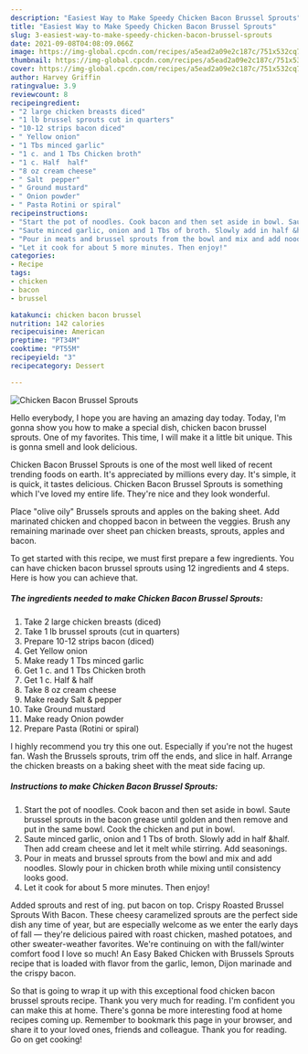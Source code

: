 ```yaml
---
description: "Easiest Way to Make Speedy Chicken Bacon Brussel Sprouts"
title: "Easiest Way to Make Speedy Chicken Bacon Brussel Sprouts"
slug: 3-easiest-way-to-make-speedy-chicken-bacon-brussel-sprouts
date: 2021-09-08T04:08:09.066Z
image: https://img-global.cpcdn.com/recipes/a5ead2a09e2c187c/751x532cq70/chicken-bacon-brussel-sprouts-recipe-main-photo.jpg
thumbnail: https://img-global.cpcdn.com/recipes/a5ead2a09e2c187c/751x532cq70/chicken-bacon-brussel-sprouts-recipe-main-photo.jpg
cover: https://img-global.cpcdn.com/recipes/a5ead2a09e2c187c/751x532cq70/chicken-bacon-brussel-sprouts-recipe-main-photo.jpg
author: Harvey Griffin
ratingvalue: 3.9
reviewcount: 8
recipeingredient:
- "2 large chicken breasts diced"
- "1 lb brussel sprouts cut in quarters"
- "10-12 strips bacon diced"
- " Yellow onion"
- "1 Tbs minced garlic"
- "1 c. and 1 Tbs Chicken broth"
- "1 c. Half  half"
- "8 oz cream cheese"
- " Salt  pepper"
- " Ground mustard"
- " Onion powder"
- " Pasta Rotini or spiral"
recipeinstructions:
- "Start the pot of noodles. Cook bacon and then set aside in bowl. Saute brussel sprouts in the bacon grease until golden and then remove and put in the same bowl. Cook the chicken and put in bowl."
- "Saute minced garlic, onion and 1 Tbs of broth. Slowly add in half &half. Then add cream cheese and let it melt while stirring. Add seasonings."
- "Pour in meats and brussel sprouts from the bowl and mix and add noodles. Slowly pour in chicken broth while mixing until consistency looks good."
- "Let it cook for about 5 more minutes. Then enjoy!"
categories:
- Recipe
tags:
- chicken
- bacon
- brussel

katakunci: chicken bacon brussel 
nutrition: 142 calories
recipecuisine: American
preptime: "PT34M"
cooktime: "PT55M"
recipeyield: "3"
recipecategory: Dessert

---
```



![Chicken Bacon Brussel Sprouts](https://img-global.cpcdn.com/recipes/a5ead2a09e2c187c/751x532cq70/chicken-bacon-brussel-sprouts-recipe-main-photo.jpg)

Hello everybody, I hope you are having an amazing day today. Today, I'm gonna show you how to make a special dish, chicken bacon brussel sprouts. One of my favorites. This time, I will make it a little bit unique. This is gonna smell and look delicious.

Chicken Bacon Brussel Sprouts is one of the most well liked of recent trending foods on earth. It's appreciated by millions every day. It's simple, it is quick, it tastes delicious. Chicken Bacon Brussel Sprouts is something which I've loved my entire life. They're nice and they look wonderful.

Place &#34;olive oily&#34; Brussels sprouts and apples on the baking sheet. Add marinated chicken and chopped bacon in between the veggies. Brush any remaining marinade over sheet pan chicken breasts, sprouts, apples and bacon.


To get started with this recipe, we must first prepare a few ingredients. You can have chicken bacon brussel sprouts using 12 ingredients and 4 steps. Here is how you can achieve that.

<!--inarticleads1-->

##### The ingredients needed to make Chicken Bacon Brussel Sprouts:

1. Take 2 large chicken breasts (diced)
1. Take 1 lb brussel sprouts (cut in quarters)
1. Prepare 10-12 strips bacon (diced)
1. Get  Yellow onion
1. Make ready 1 Tbs minced garlic
1. Get 1 c. and 1 Tbs Chicken broth
1. Get 1 c. Half & half
1. Take 8 oz cream cheese
1. Make ready  Salt & pepper
1. Take  Ground mustard
1. Make ready  Onion powder
1. Prepare  Pasta (Rotini or spiral)


I highly recommend you try this one out. Especially if you&#39;re not the hugest fan. Wash the Brussels sprouts, trim off the ends, and slice in half. Arrange the chicken breasts on a baking sheet with the meat side facing up. 

<!--inarticleads2-->

##### Instructions to make Chicken Bacon Brussel Sprouts:

1. Start the pot of noodles. Cook bacon and then set aside in bowl. Saute brussel sprouts in the bacon grease until golden and then remove and put in the same bowl. Cook the chicken and put in bowl.
1. Saute minced garlic, onion and 1 Tbs of broth. Slowly add in half &half. Then add cream cheese and let it melt while stirring. Add seasonings.
1. Pour in meats and brussel sprouts from the bowl and mix and add noodles. Slowly pour in chicken broth while mixing until consistency looks good.
1. Let it cook for about 5 more minutes. Then enjoy!


Added sprouts and rest of ing. put bacon on top. Crispy Roasted Brussel Sprouts With Bacon. These cheesy caramelized sprouts are the perfect side dish any time of year, but are especially welcome as we enter the early days of fall — they&#39;re delicious paired with roast chicken, mashed potatoes, and other sweater-weather favorites. We&#39;re continuing on with the fall/winter comfort food I love so much! An Easy Baked Chicken with Brussels Sprouts recipe that is loaded with flavor from the garlic, lemon, Dijon marinade and the crispy bacon. 

So that is going to wrap it up with this exceptional food chicken bacon brussel sprouts recipe. Thank you very much for reading. I'm confident you can make this at home. There's gonna be more interesting food at home recipes coming up. Remember to bookmark this page in your browser, and share it to your loved ones, friends and colleague. Thank you for reading. Go on get cooking!
